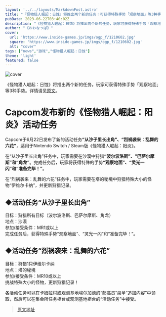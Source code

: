 ```yaml
---
layout: '../../layouts/MarkdownPost.astro'
title: "『怪物猎人崛起：日蚀』将推出两个新的任务！可获得特殊手势「观察地面」等3种手势"
pubDate: 2023-06-22T03:40:02Z
description: "《怪物猎人崛起：日蚀》将推出两个新的任务，玩家可获得特殊手势「观察地面」等3种手势。"
author: "《おおなっぱ》"
cover:
  url: 'https://www.inside-games.jp/imgs/ogp_f/1210602.jpg'
  square: 'https://www.inside-games.jp/imgs/ogp_f/1210602.jpg'
  alt: "cover"
tags: ["news","游戏","怪物猎人崛起：日蚀"]
theme: 'light'
featured: false
---
```


![cover](https://www.inside-games.jp/imgs/ogp_f/1210602.jpg)

《怪物猎人崛起：日蚀》将推出两个新的任务，玩家可获得特殊手势「观察地面」等3种手势。详情请见<a href="https://www.inside-games.jp/article/2023/06/22/146740.html">原文</a>。

# Capcom发布新的《怪物猎人崛起：阳炎》活动任务

Capcom于6月22日发布了新的活动任务<b>“从沙子里长出角”、“烈祸袭来：乱舞的六花”</b>，适用于Nintendo Switch / Steam版《怪物猎人崛起：阳炎》。

在“从沙子里长出角”任务中，玩家需要在沙漠中狩猎<b>“波尔波洛斯”、“巴萨尔摩斯”和“角龙”</b>。完成任务后，玩家将获得特殊的手势<b>“观察地面”、“灵光一闪”和“准备完毕！”</b>。

在“烈祸袭来：乱舞的六花”任务中，玩家需要在塔的秘境中狩猎特殊大小的怪物“伊维尔卡纳”，并更新狩猎记录。

## ◆活动任务“从沙子里长出角”

目标：狩猎所有目标（波尔波洛斯、巴萨尔摩斯、角龙）<br>地点：沙漠<br>参加/接受条件：MR1或以上<br>完成任务后，获得特殊手势“观察地面”、“灵光一闪”和“准备完毕！”。

## ◆活动任务“烈祸袭来：乱舞的六花”

目标：狩猎1只伊维尔卡纳<br>地点：塔的秘境<br>参加/接受条件：MR10或以上<br>挑战特殊大小的怪物，更新狩猎记录！

各活动任务可以在卡姆拉村或观测基地埃尔加德的“邮递员”菜单“追加内容”中领取，然后可以在集会所任务柜台或观测基地柜台的“活动任务”中接受。

>[原文地址](https://www.inside-games.jp/article/2023/06/22/146740.html)  